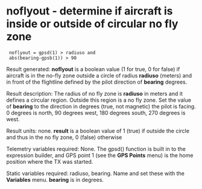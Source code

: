 # noflyout - determine if aircraft is inside or outside of circular no fly  zone

     noflyout = gpsd(1) > radiuso and
     abs(bearing-gpsb(1)) > 90

Result generated: __noflyout__ is a boolean value (1 for true, 0 for false) if aircraft is in the no-fly zone outside a circle of radius __radiuso__ (meters) and in front of the flightline defined by the pilot direction of __bearing__ degrees. 

Result description: The radius of no fly zone is __radiuso__ in meters and it defines a circular region. Outside this region is a no fly zone. Set the value of __bearing__ to the direction in degrees (true, not magnetic) the pilot is facing. 0 degrees is north, 90 degrees west, 180 degrees south, 270 degrees is west.

Result units: none. __result__ is a boolean value of 1 (true) if outside the circle and thus in the no fly zone, 0 (false) otherwise

Telemetry variables required: None. The gpsd() function is built in to the expression builder, and GPS point 1 (see the __GPS Points__ menu) is the home position where the TX was started.

Static variables required: radiuso, bearing. Name and set these with the __Variables__ menu. __bearing__ is in degrees.
